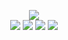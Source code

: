 <!--
README.md (Even though it's HTML) by @BLOCKSREY
読めますか？これは日本語です。
-->
<P ALIGN=CENTER>
	<IMG SRC=http://lmfao.blocksrey.com:7890/V><BR>
	<A HREF=http://lmfao.blocksrey.com:7890/L><IMG SRC=https://blocksrey.com/dokka/niku.gif></A>
	<A HREF=http://lmfao.blocksrey.com:7890/D><IMG SRC=https://blocksrey.com/dokka/niku.gif></A>
	<A HREF=http://lmfao.blocksrey.com:7890/U><IMG SRC=https://blocksrey.com/dokka/niku.gif></A>
	<A HREF=http://lmfao.blocksrey.com:7890/R><IMG SRC=https://blocksrey.com/dokka/niku.gif></A>
</P>

